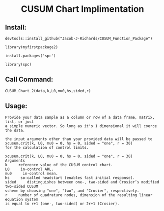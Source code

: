 <h1 align="center"> CUSUM Chart Implimentation </h1>

## Install:

    devtools::install_github("Jacob-J-Richards/CUSUM_Function_Package")
    
    library(myfirstpackage2)

    install.packages('spc')

    library(spc)


## Call Command: 
    CUSUM_Chart_2(data,k,L0,mu0,hs,sided,r) 
    
## Usage:

    Provide your data sample as a column or row of a data frame, matrix, list, or just
    a simple numeric vector. So long as it's 1 dimensional it will coerce the data.

    the input arguments other than your provided data will be passed to 
    xcusum.crit(k, L0, mu0 = 0, hs = 0, sided = "one", r = 30) 
    for the calculation of control limits. 

    xcusum.crit(k, L0, mu0 = 0, hs = 0, sided = "one", r = 30)
    Arguments
    k     reference value of the CUSUM control chart.
    L0     in-control ARL.
    mu0     in-control mean.
    hs     so-called headstart (enables fast initial response).
    sided     distinguishes between one-, two-sided and Crosier’s modified two-sided CUSUM
    scheme by choosing "one", "two", and "Crosier", respectively.
    r     number of quadrature nodes, dimension of the resulting linear equation system
    is equal to r+1 (one-, two-sided) or 2r+1 (Crosier).


    
    
